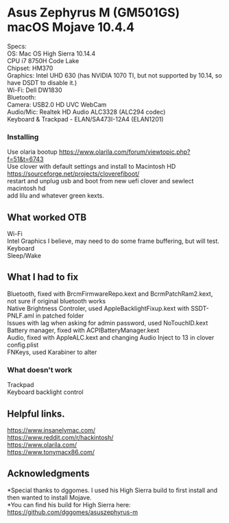 # Asus Zephyrus M (GM501GS) macOS Mojave 10.4.4

Specs:\
OS: Mac OS High Sierra 10.14.4\
CPU i7 8750H Code Lake\
Chipset: HM370\
Graphics: Intel UHD 630 (has NVIDIA 1070 TI, but not supported by 10.14, so have DSDT to disable it.)\
Wi-Fi: Dell DW1830\
Bluetooth:\
Camera: USB2.0 HD UVC WebCam\
Audio/Mic: Realtek HD Audio ALC3328 (ALC294 codec)\
Keyboard & Trackpad - ELAN/SA473I-12A4 (ELAN1201)

### Installing  

Use olaria bootup https://www.olarila.com/forum/viewtopic.php?f=51&t=6743  
Use clover with default settings and install to Macintosh HD https://sourceforge.net/projects/cloverefiboot/  
restart and unplug usb and boot from new uefi clover and sewlect macintosh hd  
add lilu and whatever green kexts.


## What worked OTB

Wi-Fi\
Intel Graphics I believe, may need to do some frame buffering, but will test.\
Keyboard  
Sleep/Wake

## What I had to fix
Bluetooth, fixed with BrcmFirmwareRepo.kext and BcrmPatchRam2.kext, not sure if original bluetooth works \
Native Brightness Controler, used AppleBacklightFixup.kext with SSDT-PNLF.aml in patched folder\
Issues with lag when asking for admin password, used NoTouchID.kext\
Battery manager, fixed with ACPIBatteryManager.kext\
Audio, fixed with AppleALC.kext and changing Audio Inject to 13 in clover config.plist\
FNKeys, used Karabiner to alter  

### What doesn't work

Trackpad\
Keyboard backlight control  

## Helpful links.

https://www.insanelymac.com/  
https://www.reddit.com/r/hackintosh/  
https://www.olarila.com/  
https://www.tonymacx86.com/  


## Acknowledgments  

*Special thanks to dggomes. I used his High Sierra build to first install and then wanted to install Mojave.  
*You can find his build for High Sierra here: https://github.com/dggomes/asuszephyrus-m  
